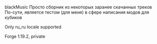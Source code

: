 blackMusic
Просто сборник из некоторых заранее скачанных треков
По-сути, является тестом (для меня) в сфере написания модов для кубиков

Only ru_ru locale supported

Forge 1.19.2, private

